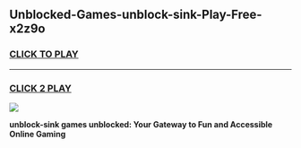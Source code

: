 
## Unblocked-Games-unblock-sink-Play-Free-x2z9o
<h3>
<a href="https://premium76.site?title=unblock-sink&ref=23A">CLICK TO PLAY</a></h3>
<hr>

<h3>
<a href="https://premium76.site?title=unblock-sink&ref=23A">CLICK 2 PLAY</a>
  
</h3>

<a href="https://premium76.site?title=unblock-sink&ref=23A"><img src="https://clearcache.store/games.png"></a>


**unblock-sink games unblocked: Your Gateway to Fun and Accessible Online Gaming**
